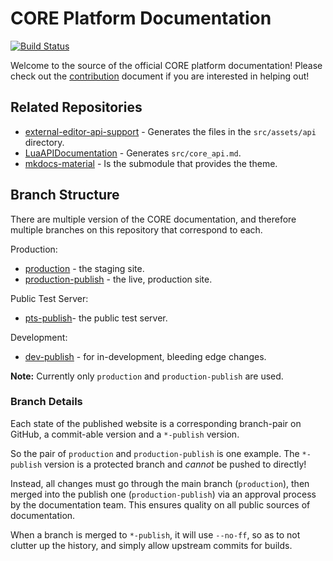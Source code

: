 # CORE Platform Documentation

[![Build Status](https://github.com/ManticoreGamesInc/platform-documentation/workflows/mkdocs/badge.svg)](https://github.com/ManticoreGamesInc/platform-documentation/actions?workflow=mkdocs)

Welcome to the source of the official CORE platform documentation! Please check out the [contribution](CONTRIBUTING.MD) document if you are interested in
helping out!

## Related Repositories

- [external-editor-api-support](https://github.com/ManticoreGamesInc/external-editor-api-support) - Generates the files in the `src/assets/api` directory.
- [LuaAPIDocumentation](https://github.com/ManticoreGamesInc/LuaAPIDocumentation) - Generates `src/core_api.md`.
- [mkdocs-material](https://github.com/ManticoreGamesInc/mkdocs-material) - Is the submodule that provides the theme.

## Branch Structure

There are multiple version of the CORE documentation, and therefore multiple branches on this repository that correspond to each.

Production:

- [production](https://production--manticore-docs.netlify.com) - the staging site.
- [production-publish](https://www.coregames.com/docs) - the live, production site.

Public Test Server:

- [pts-publish](https://pts-publish--manticore-docs.netlify.com/)- the public test server.

Development:

- [dev-publish](https://dev-publish--manticore-docs.netlify.com/) - for in-development, bleeding edge changes.

**Note:** Currently only `production` and `production-publish` are used.

### Branch Details

Each state of the published website is a corresponding branch-pair on GitHub, a commit-able version and a `*-publish` version.

So the pair of `production` and `production-publish` is one example. The `*-publish` version is a protected branch and _cannot_ be pushed to directly!

Instead, all changes must go through the main branch (`production`), then merged into the publish one (`production-publish`) via an approval process by the documentation team.
This
ensures quality on all public sources of documentation.

When a branch is merged to `*-publish`, it will use `--no-ff`, so as to not clutter up the history, and simply allow upstream commits for builds.
